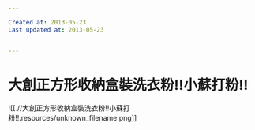 ```yaml
---

Created at: 2013-05-23
Last updated at: 2013-05-23


---
```


# 大創正方形收納盒裝洗衣粉!!小蘇打粉!!


![[.//大創正方形收納盒裝洗衣粉!!小蘇打粉!!.resources/unknown_filename.png]]

